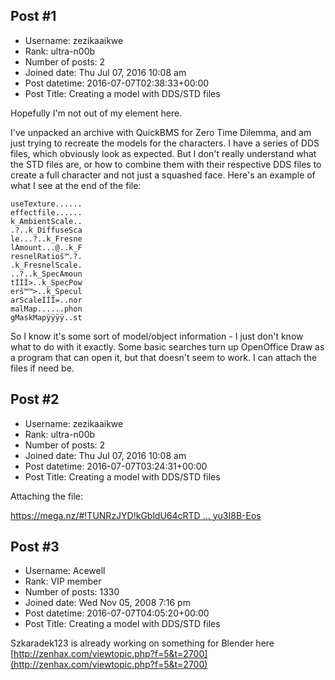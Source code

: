 ## Post #1
- Username: zezikaaikwe
- Rank: ultra-n00b
- Number of posts: 2
- Joined date: Thu Jul 07, 2016 10:08 am
- Post datetime: 2016-07-07T02:38:33+00:00
- Post Title: Creating a model with DDS/STD files

Hopefully I'm not out of my element here.

I've unpacked an archive with QuickBMS for Zero Time Dilemma, and am just trying to recreate the models for the characters. I have a series of DDS files, which obviously look as expected. But I don't really understand what the STD files are, or how to combine them with their respective DDS files to create a full character and not just a squashed face. Here's an example of what I see at the end of the file:

```
useTexture......
effectfile......
k_AmbientScale..
.?..k_DiffuseSca
le...?..k_Fresne
lAmount...@..k_F
resnelRatioš™.?.
.k_FresnelScale.
..?..k_SpecAmoun
tÍÌÌ>..k_SpecPow
erš™™>..k_Specul
arScaleÍÌÌ=..nor
malMap......phon
gMaskMapÿÿÿÿ..st

```


So I know it's some sort of model/object information - I just don't know what to do with it exactly. Some basic searches turn up OpenOffice Draw as a program that can open it, but that doesn't seem to work. I can attach the files if need be.
## Post #2
- Username: zezikaaikwe
- Rank: ultra-n00b
- Number of posts: 2
- Joined date: Thu Jul 07, 2016 10:08 am
- Post datetime: 2016-07-07T03:24:31+00:00
- Post Title: Creating a model with DDS/STD files

Attaching the file:

[https://mega.nz/#!TUNRzJYD!kGbldU64cRTD ... yu3I8B-Eos](https://mega.nz/#!TUNRzJYD!kGbldU64cRTDBEqZYVAXR6I54Yy6Dg7y5yu3I8B-Eos)
## Post #3
- Username: Acewell
- Rank: VIP member
- Number of posts: 1330
- Joined date: Wed Nov 05, 2008 7:16 pm
- Post datetime: 2016-07-07T04:05:20+00:00
- Post Title: Creating a model with DDS/STD files

Szkaradek123 is already working on something for Blender here   
[http://zenhax.com/viewtopic.php?f=5&t=2700](http://zenhax.com/viewtopic.php?f=5&t=2700)
